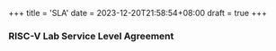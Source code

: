 +++
title = 'SLA'
date = 2023-12-20T21:58:54+08:00
draft = true
+++

### RISC-V Lab Service Level Agreement